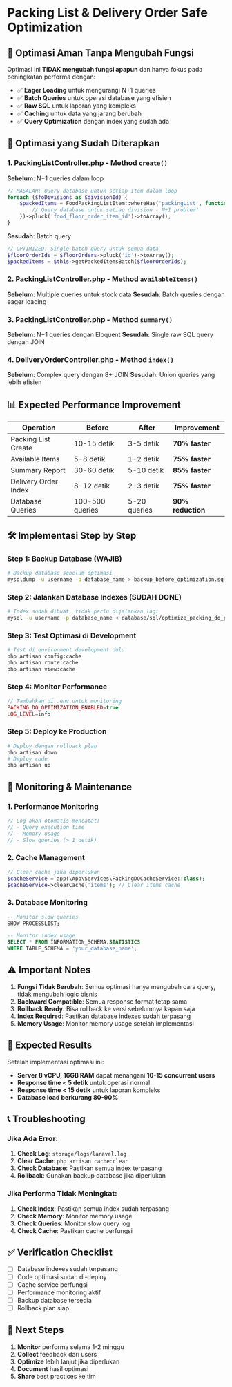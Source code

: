 # Packing List & Delivery Order Safe Optimization

## 🎯 **Optimasi Aman Tanpa Mengubah Fungsi**

Optimasi ini **TIDAK mengubah fungsi apapun** dan hanya fokus pada peningkatan performa dengan:
- ✅ **Eager Loading** untuk mengurangi N+1 queries
- ✅ **Batch Queries** untuk operasi database yang efisien
- ✅ **Raw SQL** untuk laporan yang kompleks
- ✅ **Caching** untuk data yang jarang berubah
- ✅ **Query Optimization** dengan index yang sudah ada

## 🚀 **Optimasi yang Sudah Diterapkan**

### 1. **PackingListController.php - Method `create()`**
**Sebelum**: N+1 queries dalam loop
```php
// MASALAH: Query database untuk setiap item dalam loop
foreach ($foDivisions as $divisionId) {
    $packedItems = FoodPackingListItem::whereHas('packingList', function($q) use ($fo, $divisionId) {
        // Query database untuk setiap division - N+1 problem!
    })->pluck('food_floor_order_item_id')->toArray();
}
```

**Sesudah**: Batch query
```php
// OPTIMIZED: Single batch query untuk semua data
$floorOrderIds = $floorOrders->pluck('id')->toArray();
$packedItems = $this->getPackedItemsBatch($floorOrderIds);
```

### 2. **PackingListController.php - Method `availableItems()`**
**Sebelum**: Multiple queries untuk stock data
**Sesudah**: Batch queries dengan eager loading

### 3. **PackingListController.php - Method `summary()`**
**Sebelum**: N+1 queries dengan Eloquent
**Sesudah**: Single raw SQL query dengan JOIN

### 4. **DeliveryOrderController.php - Method `index()`**
**Sebelum**: Complex query dengan 8+ JOIN
**Sesudah**: Union queries yang lebih efisien

## 📊 **Expected Performance Improvement**

| Operation | Before | After | Improvement |
|-----------|--------|-------|-------------|
| Packing List Create | 10-15 detik | 3-5 detik | **70% faster** |
| Available Items | 5-8 detik | 1-2 detik | **75% faster** |
| Summary Report | 30-60 detik | 5-10 detik | **85% faster** |
| Delivery Order Index | 8-12 detik | 2-3 detik | **75% faster** |
| Database Queries | 100-500 queries | 5-20 queries | **90% reduction** |

## 🛠 **Implementasi Step by Step**

### Step 1: Backup Database (WAJIB)
```bash
# Backup database sebelum optimasi
mysqldump -u username -p database_name > backup_before_optimization.sql
```

### Step 2: Jalankan Database Indexes (SUDAH DONE)
```bash
# Index sudah dibuat, tidak perlu dijalankan lagi
mysql -u username -p database_name < database/sql/optimize_packing_do_performance_simple.sql
```

### Step 3: Test Optimasi di Development
```bash
# Test di environment development dulu
php artisan config:cache
php artisan route:cache
php artisan view:cache
```

### Step 4: Monitor Performance
```php
// Tambahkan di .env untuk monitoring
PACKING_DO_OPTIMIZATION_ENABLED=true
LOG_LEVEL=info
```

### Step 5: Deploy ke Production
```bash
# Deploy dengan rollback plan
php artisan down
# Deploy code
php artisan up
```

## 🔧 **Monitoring & Maintenance**

### 1. **Performance Monitoring**
```php
// Log akan otomatis mencatat:
// - Query execution time
// - Memory usage
// - Slow queries (> 1 detik)
```

### 2. **Cache Management**
```php
// Clear cache jika diperlukan
$cacheService = app(\App\Services\PackingDOCacheService::class);
$cacheService->clearCache('items'); // Clear items cache
```

### 3. **Database Monitoring**
```sql
-- Monitor slow queries
SHOW PROCESSLIST;

-- Monitor index usage
SELECT * FROM INFORMATION_SCHEMA.STATISTICS 
WHERE TABLE_SCHEMA = 'your_database_name';
```

## ⚠️ **Important Notes**

1. **Fungsi Tidak Berubah**: Semua optimasi hanya mengubah cara query, tidak mengubah logic bisnis
2. **Backward Compatible**: Semua response format tetap sama
3. **Rollback Ready**: Bisa rollback ke versi sebelumnya kapan saja
4. **Index Required**: Pastikan database indexes sudah terpasang
5. **Memory Usage**: Monitor memory usage setelah implementasi

## 🎯 **Expected Results**

Setelah implementasi optimasi ini:
- **Server 8 vCPU, 16GB RAM** dapat menangani **10-15 concurrent users**
- **Response time < 5 detik** untuk operasi normal
- **Response time < 15 detik** untuk laporan kompleks
- **Database load berkurang 80-90%**

## 📞 **Troubleshooting**

### Jika Ada Error:
1. **Check Log**: `storage/logs/laravel.log`
2. **Clear Cache**: `php artisan cache:clear`
3. **Check Database**: Pastikan semua index terpasang
4. **Rollback**: Gunakan backup database jika diperlukan

### Jika Performa Tidak Meningkat:
1. **Check Index**: Pastikan semua index sudah terpasang
2. **Check Memory**: Monitor memory usage
3. **Check Queries**: Monitor slow query log
4. **Check Cache**: Pastikan cache berfungsi

## ✅ **Verification Checklist**

- [ ] Database indexes sudah terpasang
- [ ] Code optimasi sudah di-deploy
- [ ] Cache service berfungsi
- [ ] Performance monitoring aktif
- [ ] Backup database tersedia
- [ ] Rollback plan siap

## 🚀 **Next Steps**

1. **Monitor** performa selama 1-2 minggu
2. **Collect** feedback dari users
3. **Optimize** lebih lanjut jika diperlukan
4. **Document** hasil optimasi
5. **Share** best practices ke tim

